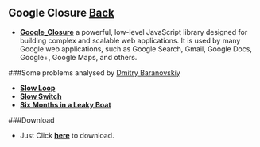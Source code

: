 ## Google Closure [Back](./../Framework.md)


- [**Google_Closure**](https://github.com/google/closure-library) a powerful, low-level JavaScript library designed for building complex and scalable web applications. It is used by many Google web applications, such as Google Search, Gmail, Google Docs, Google+, Google Maps, and others.

###Some problems analysed by [Dmitry Baranovskiy](http://dmitry.baranovskiy.com/)
- [**Slow Loop**](./slow_loop/slow_loop.md)
- [**Slow Switch**](./slow_switch/slow_switch.md)
- [**Six Months in a Leaky Boat**](./leaky_boat/leaky_boat.md)


###Download
- Just Click [**here**](https://github.com/google/closure-library/archive/master.zip) to download.
